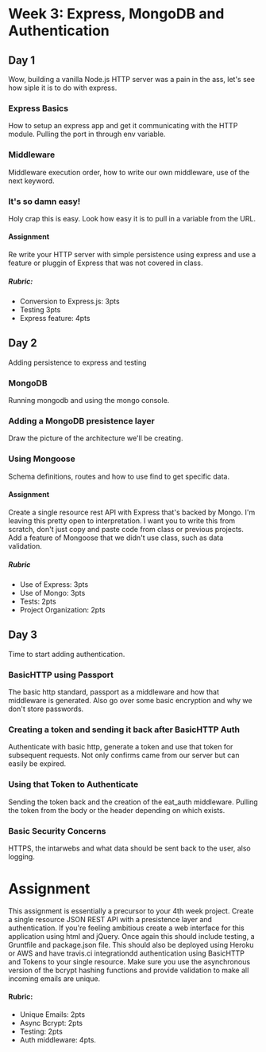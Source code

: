# Week 3: Express, MongoDB and Authentication
## Day 1
Wow, building a vanilla Node.js HTTP server was a pain in the ass, let's see
how siple it is to do with express.
### Express Basics
How to setup an express app and get it communicating with the HTTP module.
Pulling the port in through env variable.
### Middleware
Middleware execution order, how to write our own middleware, use of the next keyword.
### It's so damn easy!
Holy crap this is easy. Look how easy it is to pull in a variable from the URL.

#### Assignment
Re write your HTTP server with simple persistence using express and use a 
feature or pluggin of Express that was not covered in class.

##### Rubric:
  * Conversion to Express.js: 3pts
  * Testing 3pts
  * Express feature: 4pts

## Day 2
Adding persistence to express and testing
### MongoDB
Running mongodb and using the mongo console.
### Adding a MongoDB presistence layer
Draw the picture of the architecture we'll be creating.
### Using Mongoose
Schema definitions, routes and how to use find to get specific data.

#### Assignment
Create a single resource rest API with Express that's backed by Mongo. I'm 
leaving this pretty open to interpretation. I want you to write this from 
scratch, don't just copy and paste code from class or previous projects. Add a 
feature of Mongoose that we didn't use class, such as data validation.

##### Rubric
  * Use of Express: 3pts
  * Use of Mongo: 3pts
  * Tests: 2pts
  * Project Organization: 2pts

## Day 3
Time to start adding authentication.
### BasicHTTP using Passport
The basic http standard, passport as a middleware and how that middleware is generated.
Also go over some basic encryption and why we don't store passwords.
### Creating a token and sending it back after BasicHTTP Auth
Authenticate with basic http, generate a token and use that token for subsequent
requests. Not only confirms came from our server but can easily be expired.
### Using that Token to Authenticate
Sending the token back and the creation of the eat_auth middleware. Pulling the
token from the body or the header depending on which exists.
### Basic Security Concerns
HTTPS, the intarwebs and what data should be sent back to the user, also logging.
# Assignment
This assignment is essentially a precursor to your 4th week project. Create a single
resource JSON REST API with a presistence layer and authentication. If you're feeling
ambitious create a web interface for this application using html and jQuery. Once
again this should include testing, a Gruntfile and package.json file. This should also
be deployed using Heroku or AWS and have travis.ci integrationdd authentication using BasicHTTP and Tokens to your single resource. Make sure you use the asynchronous version of the bcrypt hashing functions and provide validation to make all incoming emails are unique.

#### Rubric:
  * Unique Emails: 2pts
  * Async Bcrypt: 2pts
  * Testing: 2pts
  * Auth middleware: 4pts.
